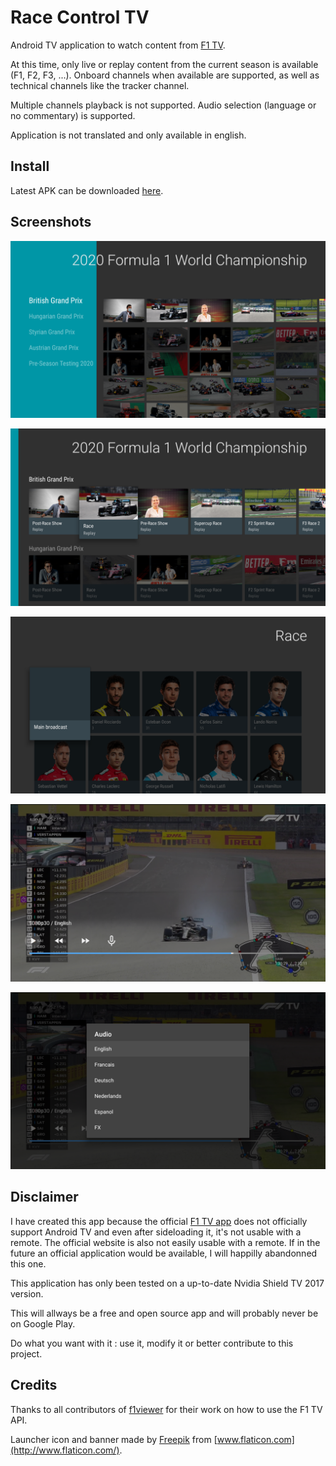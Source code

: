 # Race Control TV

Android TV application to watch content from [F1 TV](https://f1tv.formula1.com).

At this time, only live or replay content from the current season is available (F1, F2, F3, ...).
Onboard channels when available are supported, as well as technical channels like the tracker channel.

Multiple channels playback is not supported. Audio selection (language or no commentary) is supported.

Application is not translated and only available in english.

## Install

Latest APK can be downloaded [here](https://github.com/Groggy/race-control-tv/releases/latest).

## Screenshots

![Browse current season](/screenshots/season_browse.png)

![Browse sessions of an event](/screenshots/event_sessions_browse.png)

![Channel selection of a multi-channel session](/screenshots/session_channel_selection.png)

![Channel playback](/screenshots/channel_playback.png)

![Channel audio selection](/screenshots/channel_audio_selection.png)

## Disclaimer

I have created this app because the official [F1 TV app](https://play.google.com/store/apps/details?id=com.formulaone.production)
does not officially support Android TV and even after sideloading it, it's not usable with a remote.
The official website is also not easily usable with a remote. If in the future an official application
would be available, I will happilly abandonned this one.

This application has only been tested on a up-to-date Nvidia Shield TV 2017 version.

This will allways be a free and open source app and will probably never be on Google Play.

Do what you want with it : use it, modify it or better contribute to this project.

## Credits

Thanks to all contributors of [f1viewer](https://github.com/SoMuchForSubtlety/f1viewer) for their work on how to use the F1 TV API.

Launcher icon and banner made by [Freepik](https://www.flaticon.com/authors/freepik) from [www.flaticon.com](http://www.flaticon.com/).
